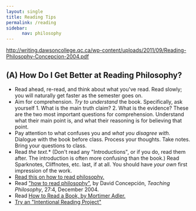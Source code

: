 ```yaml
---
layout: single
title: Reading Tips
permalink: /reading
sidebar:
      nav: philosophy
---
```


http://writing.dawsoncollege.qc.ca/wp-content/uploads/2011/09/Reading-Philosophy-Concepcion-2004.pdf

## (A) How Do I Get Better at Reading Philosophy? 
* Read ahead,  re-read, and think about what you've read. Read slowly; you will naturally get faster as the semester goes on.
* Aim for comprehension. *Try to understand* the book. Specifically, ask yourself 1. What is the main truth claim? 2. What is the evidence? These are the two most important questions for comprehension. Understand what their main point is, and what their reasoning is for believing that point. 
* Pay attention to what confuses you and *what you disagree with.* Dialogue with the book before class. Process your thoughts. Take notes. Bring your questions to class.
* Read *the text.** (Don't read any "Introductions", or if you do, read them after. The introduction is often more confusing than the book.) Read Sparknotes, Cliffnotes, etc. last, if at all. You should have *your own* first impression of the work.
* [Read this on how to read philosophy.](http://writing.dawsoncollege.qc.ca/wp-content/uploads/2011/09/Reading-Philosophy-Concepcion-2004.pdf)
* Read ["how to read philosophy"](http://writing.dawsoncollege.qc.ca/wp-content/uploads/2011/09/Reading-Philosophy-Concepcion-2004.pdf), by David Concepción, *Teaching Philosophy*, 27:4, December 2004.
* Read [How to Read a Book, by Mortimer Adler.](http://www.evergladeshs.org/ourpages/auto/2015/5/28/58122395/Adler%20Mortimer%20-%20How%20To%20Read%20A%20Book.pdf)
* [Try an "Intentional Reading Project"](http://www.readingintentionally.com/p/building-your-list.html)